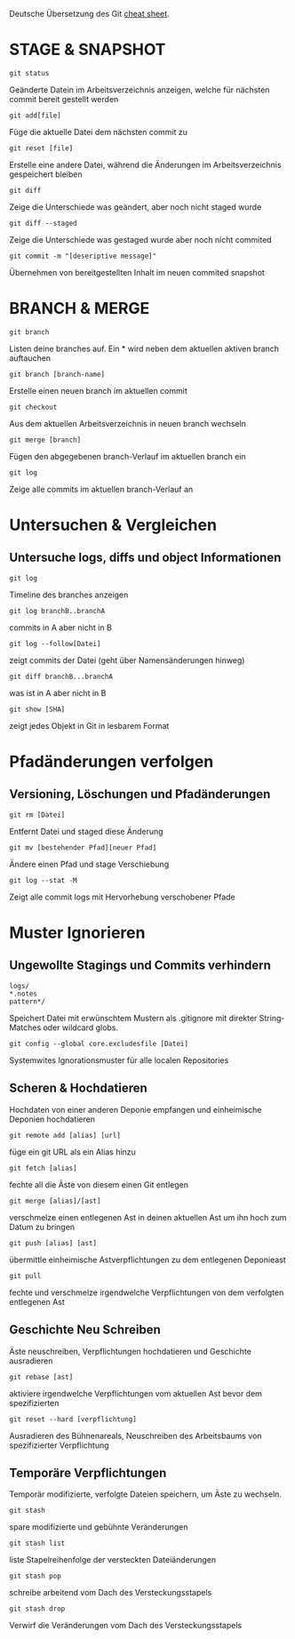Deutsche Übersetzung des Git
[cheat sheet](https://education.github.com/git-cheat-sheet-education.pdf).

# STAGE & SNAPSHOT
~~~
git status
~~~
Geänderte Datein im Arbeitsverzeichnis anzeigen, welche für nächsten commit bereit gestellt werden
~~~
git add[file]
~~~
Füge die aktuelle Datei dem nächsten commit zu
~~~
git reset [file]
~~~
Erstelle eine andere Datei, während die Änderungen im Arbeitsverzeichnis gespeichert bleiben
~~~
git diff
~~~
Zeige die Unterschiede was geändert, aber noch nicht staged wurde
~~~
git diff --staged
~~~
Zeige die Unterschiede was gestaged wurde aber noch nicht commited
~~~
git commit -m "[deseriptive message]"
~~~
Übernehmen von bereitgestellten Inhalt im neuen commited snapshot

# BRANCH & MERGE
~~~
git branch
~~~
Listen deine branches auf. Ein * wird neben dem aktuellen aktiven branch auftauchen
~~~
git branch [branch-name]
~~~
Erstelle einen neuen branch im aktuellen commit
~~~
git checkout
~~~
Aus dem aktuellen Arbeitsverzeichnis in neuen branch wechseln
~~~
git merge [branch]
~~~
Fügen den abgegebenen branch-Verlauf im  aktuellen branch ein
~~~
git log
~~~
Zeige alle commits im aktuellen branch-Verlauf an


# **Untersuchen & Vergleichen**
## Untersuche logs, diffs und object Informationen

~~~
git log
~~~
Timeline des branches anzeigen

~~~
git log branchB..branchA
~~~
commits in A aber nicht in B
~~~
git log --follow[Datei]
~~~
zeigt commits der Datei (geht über Namensänderungen hinweg)

~~~
git diff branchB...branchA
~~~
was ist in A aber nicht in B

~~~
git show [SHA]
~~~
zeigt jedes Objekt in Git in lesbarem Format

# Pfadänderungen verfolgen
## Versioning, Löschungen und Pfadänderungen
~~~
git rm [Datei]
~~~
Entfernt Datei und staged diese Änderung
~~~
git mv [bestehender Pfad][neuer Pfad]
~~~
Ändere einen Pfad und stage Verschiebung
~~~
git log --stat -M
~~~
Zeigt alle commit logs mit Hervorhebung verschobener Pfade
# Muster Ignorieren
## Ungewollte Stagings und Commits verhindern
~~~
logs/
*.notes
pattern*/
~~~
Speichert Datei mit erwünschtem Mustern als .gitignore mit direkter String-Matches oder wildcard globs.
~~~
git config --global core.excludesfile [Datei]
~~~
Systemwites Ignorationsmuster für alle localen Repositories
## Scheren & Hochdatieren

Hochdaten von einer anderen Deponie empfangen und einheimische Deponien hochdatieren

    git remote add [alias] [url]

füge ein git URL als ein Alias hinzu

    git fetch [alias]

fechte all die Äste von diesem einen Git entlegen

    git merge [alias]/[ast]

verschmelze einen entlegenen Ast in deinen aktuellen Ast um ihn hoch zum Datum zu bringen

    git push [alias] [ast]

übermittle einheimische Astverpflichtungen zu dem entlegenen Deponieast

    git pull

fechte und verschmelze irgendwelche Verpflichtungen von dem verfolgten entlegenen Ast

## Geschichte Neu Schreiben

Äste neuschreiben, Verpflichtungen hochdatieren und Geschichte ausradieren

    git rebase [ast]

aktiviere irgendwelche Verpflichtungen vom aktuellen Ast bevor dem spezifizierten

    git reset --hard [verpflichtung]

Ausradieren des Bühnenareals, Neuschreiben des Arbeitsbaums von spezifizierter Verpflichtung

## Temporäre Verpflichtungen

Temporär modifizierte, verfolgte Dateien speichern, um Äste zu wechseln.

    git stash

spare modifizierte und gebühnte Veränderungen

    git stash list

liste Stapelreihenfolge der versteckten Dateiänderungen

    git stash pop

schreibe arbeitend vom Dach des Versteckungsstapels

    git stash drop

Verwirf die Veränderungen vom Dach des Versteckungsstapels
